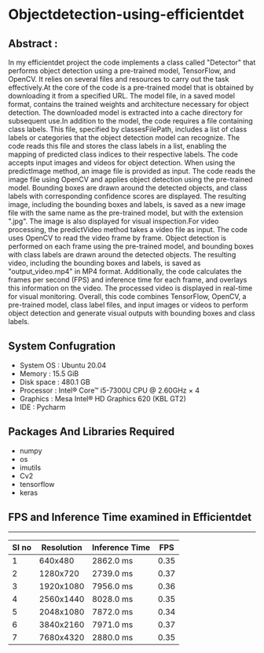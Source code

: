 # Objectdetection-using-efficientdet
## Abstract :

In my efficientdet project the code implements a class called "Detector" that performs object detection using a pre-trained model, TensorFlow, and OpenCV. It relies on several files and resources to carry out the task effectively.At the core of the code is a pre-trained model that is obtained by downloading it from a specified URL. The model file, in a saved model format, contains the trained weights and architecture necessary for object detection. The downloaded model is extracted into a cache directory for subsequent use.In addition to the model, the code requires a file containing class labels. This file, specified by classesFilePath, includes a list of class labels or categories that the object detection model can recognize. The code reads this file and stores the class labels in a list, enabling the mapping of predicted class indices to their respective labels.
                                                   The code accepts input images and videos for object detection. When using the predictImage method, an image file is provided as input. The code reads the image file using OpenCV and applies object detection using the pre-trained model. Bounding boxes are drawn around the detected objects, and class labels with corresponding confidence scores are displayed. The resulting image, including the bounding boxes and labels, is saved as a new image file with the same name as the pre-trained model, but with the extension ".jpg". The image is also displayed for visual inspection.For video processing, the predictVideo method takes a video file as input. The code uses OpenCV to read the video frame by frame. Object detection is performed on each frame using the pre-trained model, and bounding boxes with class labels are drawn around the detected objects. The resulting video, including the bounding boxes and labels, is saved as "output_video.mp4" in MP4 format. Additionally, the code calculates the frames per second (FPS) and inference time for each frame, and overlays this information on the video. The processed video is displayed in real-time for visual monitoring.
Overall, this code combines TensorFlow, OpenCV, a pre-trained model, class label files, and input images or videos to perform object detection and generate visual outputs with bounding boxes and class labels.

## System Confugration 

- System OS : Ubuntu 20.04
- Memory : 15.5 GiB
- Disk space : 480.1 GB
- Processor : Intel® Core™ i5-7300U CPU @ 2.60GHz × 4
- Graphics : Mesa Intel® HD Graphics 620 (KBL GT2)
- IDE : Pycharm

## Packages And Libraries Required 

- numpy
- os
- imutils
- Cv2
- tensorflow
- keras

## FPS and Inference Time examined in Efficientdet

----------------------------------------------------
|SI no|Resolution         |Inference Time  |FPS     |
|-----|-------------------|----------------|--------|
|1    |640x480            |2862.0 ms       |0.35    |
|2    |1280x720           |2739.0 ms       |0.37    |
|3    |1920x1080          |7956.0 ms       |0.36    |
|4    |2560x1440          |8028.0 ms       |0.35    |
|5    |2048x1080          |7872.0 ms       |0.34    |
|6    |3840x2160          |7971.0 ms       |0.37    |
|7    |7680x4320          |2880.0 ms       |0.35    |
